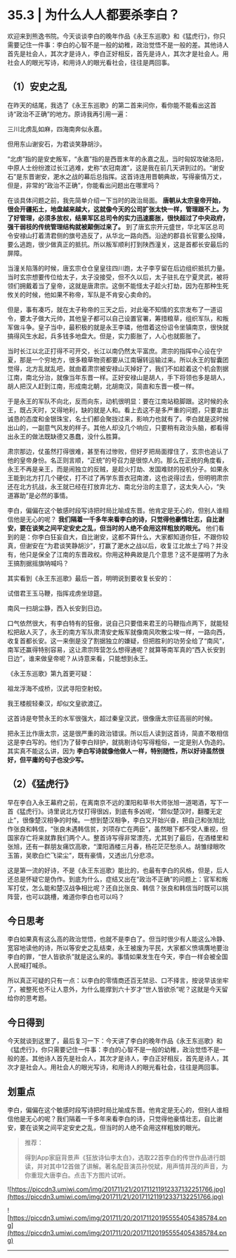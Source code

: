 # 35.3 | 为什么人人都要杀李白？

欢迎来到熊逸书院。今天谈谈李白的晚年作品《永王东巡歌》和《猛虎行》，你只需要记住一件事：李白的心智不是一般的幼稚，政治觉悟不是一般的差。其他诗人首先是社会人，其次才是诗人，李白正好相反，首先是诗人，其次才是社会人。用社会人的眼光写诗，和用诗人的眼光看社会，往往是两回事。

## （1）安史之乱

在昨天的结尾，我选了《永王东巡歌》的第二首来问你，看你能不能看出这首诗“政治不正确”的地方。原诗我再引用一遍：

三川北虏乱如麻，四海南奔似永嘉。

但用东山谢安石，为君谈笑静胡沙。

“北虏”指的是安史叛军，“永嘉”指的是西晋末年的永嘉之乱，当时匈奴攻破洛阳，中原人士纷纷渡过长江逃难，史称“衣冠南渡”，这是我在前几天讲到过的。“谢安石”是东晋谢安，淝水之战的幕后总指挥。这首诗连用晋朝典故，写得豪情万丈，但是，非常的“政治不正确”，你能看出问题出在哪里吗？

在谈具体问题之前，我先简单介绍一下当时的政治局面。 **唐朝从太宗皇帝开始，很会开疆拓土，地盘越来越大，这就像今天的公司扩张太快一样，管理跟不上。为了好管理，必须多放权，结果军区总司令的实力迅速膨胀，很快超过了中央政府，强干弱枝的传统管理结构就被颠倒过来了。** 到了唐玄宗开元盛世，华北军区总司令安禄山打着清君侧的旗号造反了，从华北一路向西。沿途的郡县长官要么投降，要么逃跑，很少做真正的抵抗。所以叛军顺利打到陕西潼关，这是首都长安最后的屏障。

当潼关陷落的时候，唐玄宗仓仓皇皇往四川跑，太子李亨留在后边组织抵抗力量。当时玄宗想要传位给太子，太子没接受，但不久以后，太子驻扎在宁夏灵武，被将领们拥戴着当了皇帝，这就是唐肃宗。这倒不能怪太子趁火打劫，因为在那种生死攸关的时候，他如果不称帝，军队是不肯安心卖命的。

但是，事有凑巧，就在太子称帝的三天之后，对此毫不知情的玄宗发布了一道诏令，要太子做大元帅，其他皇子都可以自己设置官署，筹措粮草，组织军队，和叛军做斗争。皇子当中，最积极的就是永王李璘，他借着这份诏令坐镇南京，很快就搞得风生水起，兵多钱多地盘大。但是，实力膨胀了，人心也就膨胀了。

当时长江以北正打得不可开交，长江以南仍然太平富庶。肃宗的指挥中心设在宁夏，那是一个穷地方，很多粮草物资都要从江南辗转运输过来。所以永王的智囊团觉得，北方乱就乱吧，就由着肃宗被安禄山灭掉好了，我们不如趁着这个机会割据江南，南北分治，就像当年东晋一样。正好安禄山是胡人，手下将领也多是胡人，胡人把汉人赶到江南，形成南北朝，北胡南汉，简直和东晋一模一样。

于是永王的军队不向北，反而向东，动机很明显：要在江南站稳脚跟。这时候的永王，既占天时，又得地利，缺的就是人和。看上去这不是多严重的问题，只要拿出诚恳的态度和金银珠宝，名士们都会聚拢过来，影响力也就有了。李白就是这时候出山的，一副意气风发的样子。其他人却没几个响应，只要稍有政治头脑，都看得出永王的做法既缺德又愚蠢，没什么胜算。

肃宗那边，仗虽然打得很难，甚至有过惨败，但好歹把局面撑住了，玄宗也追认了他的皇帝身份。名正则言顺，“正统”的号召力是很惊人的。那么在正统的角度看，永王不再是亲王，而是闹独立的反贼，是趁火打劫、发国难财的投机分子。如果永王能到北方打几个硬仗，打不过了再学东晋衣冠南渡，这也说得过去，但明明肃宗还在北方抗战，永王就已经在打放弃北方、南北分治的主意了，这太失人心，“失道寡助”是必然的事情。

李白，偏偏在这个敏感时段写诗把时局比喻成东晋。他肯定是无心的，但别人谁相信他是无心的呢？ **我们隔着一千多年来看李白的诗，只觉得他豪情壮志，自比谢安，要在谈笑之间平定安史之乱，但当时的人绝不会用这样粗放的眼光。** 他们看到的是：你李白狂妄自大，自比谢安，这都不算什么，大家都知道你狂，不跟你较真，但谢安在“为君谈笑静胡沙”，打赢了淝水之战以后，收复江北故土了吗？并没有，他只是保全了江南的东晋政权。你用这种典故是几个意思？这不是摆明了为永王搞割据摇旗呐喊吗？

其实看到《永王东巡歌》最后一首，明明说到要收复长安的：

试借君王玉马鞭，指挥戎虏坐琼筵。

南风一扫胡尘静，西入长安到日边。

口气依然很大，有李白特有的狂傲，说自己只要借来君王的马鞭指点两下，就能轻松把敌人灭了，永王的南方军队肃清安史叛军就像南风吹散尘埃一样，一路向西，收复首都长安。这一来倒是没了割据独立的嫌疑，但把胜利的功劳全给了“南风”，南军还赢得特别容易，这让肃宗阵营怎么想得通呢？就算等南军真的“西入长安到日边”，谁来做皇帝呢？从诗意来看，只能想到永王。

《永王东巡歌》第九首更可疑：

祖龙浮海不成桥，汉武寻阳空射蛟。

我王楼舰轻秦汉，却似文皇欲渡辽。

这首诗是夸赞永王的水军很强大，超过秦皇汉武，很像唐太宗征高丽的时候。

把永王比作唐太宗，这是很严重的政治错误。所以后人读到这首诗，简直不敢相信这是李白写的。他们为了替李白辩护，就挑剔诗句写得粗俗，一定是别人伪造的。其实真不能这么讲，因为 **李白写诗就像他做人一样，特别随性，所以好诗虽然很好，但平庸的句子也没少写。**

## （2）《猛虎行》

早在李白入永王幕府之前，在离南京不远的溧阳和草书大师张旭一道喝酒，写下一首《猛虎行》。诗里说北方仗打得很凶，到底有多凶呢，“颇似楚汉时，翻覆无定止”，很像楚汉相争的时候。一想到楚汉相争，李白又开始兴奋，把自己和张旭比作张良和韩信，“张良未遇韩信贫，刘项存亡在两臣”，虽然眼下都不受人重视，但国家存亡将来就靠我们两个人。整首诗写得非常漂亮，尤其到了最后，在酒楼里和张旭，还有一群朋友痛饮高歌，“溧阳酒楼三月春，杨花茫茫愁杀人。胡雏绿眼吹玉笛，吴歌白纻飞梁尘”，既有豪情，又透出几分悲凉。

这是第一流的好诗，不是《永王东巡歌》能比的，也最有李白的风格，但是，后人还总是怀疑它是伪作。到底为什么，症结又出在“政治不正确”的问题上：官军和叛军打仗，怎么能和楚汉战争相比呢？还自比张良、韩信？张良和韩信当时既可以挑阵营，也可以跳槽，难道你李白也可以吗？

## 今日思考

李白如果真有这么高的政治觉悟，也就不是李白了。但当时很少有人能这么冷静、宽容地读他的诗，所以等安史之乱结束，永王被废为平民，大家都义愤填膺地要治李白的罪，“世人皆欲杀”就是这么来的。事情如果发生在今天，李白一样会被全国人民喊打喊杀。

所以真正可疑的只有一点：以李白的零情商还百无禁忌、口不择言，按说早该坐牢了，被整死也不让人意外，为什么能撑到六十岁才“世人皆欲杀”呢？这就是今天留给你的思考题。

## 今日得到

今天就谈到这里了，最后复习一下：今天讲了李白的晚年作品《永王东巡歌》和《猛虎行》，你只需要记住一件事：李白的心智不是一般的幼稚，政治觉悟不是一般的差。其他诗人首先是社会人，其次才是诗人，李白正好相反，首先是诗人，其次才是社会人。用社会人的眼光写诗，和用诗人的眼光看社会，往往是两回事。

## 划重点

李白，偏偏在这个敏感时段写诗把时局比喻成东晋。他肯定是无心的，但别人谁相信他是无心的呢？我们隔着一千多年来看李白的诗，只觉得他豪情壮志，自比谢安，要在谈笑之间平定安史之乱，但当时的人绝不会用这样粗放的眼光。

> 推荐：
> 
> 得到App家庭背景声《狂放诗仙李太白》，选取22首李白的传世作品进行朗读，并对其中12首做了讲解。著名配音演员孙悦斌，用声情并茂的声音，为你重现大唐李白。点击下方图片试听。

![https://piccdn3.umiwi.com/img/201711/21/201711211912337132251766.jpg](https://piccdn3.umiwi.com/img/201711/21/201711211912337132251766.jpg)

![https://piccdn3.umiwi.com/img/201711/20/201711201955554054385784.png](https://piccdn3.umiwi.com/img/201711/20/201711201955554054385784.png)

---
